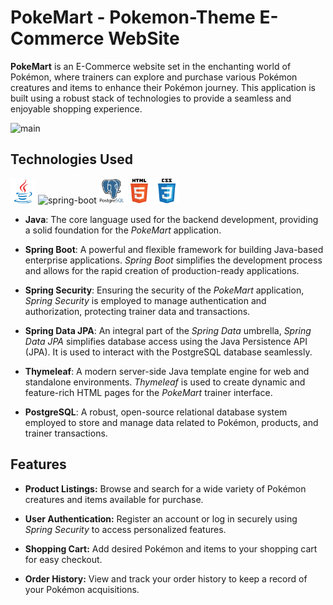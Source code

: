 # PokeMart - Pokemon-Theme E-Commerce WebSite

**PokeMart** is an E-Commerce website set in the enchanting world of Pokémon, where trainers can explore and purchase various Pokémon creatures and items to enhance their Pokémon journey. This application is built using a robust stack of technologies to provide a seamless and enjoyable shopping experience.

![main](https://github.com/efegulcan/PokeMart/assets/155905283/356d4c1f-fc53-4e37-9144-8b106102ae28)


## Technologies Used
<img src="https://raw.githubusercontent.com/devicons/devicon/master/icons/java/java-original.svg" alt="java" width="40" height="40"/> <img src="https://www.vectorlogo.zone/logos/springio/springio-icon.svg" alt="spring-boot" width="40" height="40"/> <img src="https://raw.githubusercontent.com/devicons/devicon/master/icons/postgresql/postgresql-original-wordmark.svg" alt="postgresql" width="40" height="40"/> <img src="https://raw.githubusercontent.com/devicons/devicon/master/icons/html5/html5-original-wordmark.svg" alt="html5" width="40" height="40"/> <img src="https://raw.githubusercontent.com/devicons/devicon/master/icons/css3/css3-original-wordmark.svg" alt="css3" width="40" height="40"/>

- **Java**: The core language used for the backend development, providing a solid foundation for the *PokeMart* application.

- **Spring Boot**: A powerful and flexible framework for building Java-based enterprise applications. *Spring Boot* simplifies the development process and allows for the rapid creation of production-ready applications.

- **Spring Security**: Ensuring the security of the *PokeMart* application, *Spring Security* is employed to manage authentication and authorization, protecting trainer data and transactions.

- **Spring Data JPA**: An integral part of the *Spring Data* umbrella, *Spring Data JPA* simplifies database access using the Java Persistence API (JPA). It is used to interact with the PostgreSQL database seamlessly.

- **Thymeleaf**: A modern server-side Java template engine for web and standalone environments. *Thymeleaf* is used to create dynamic and feature-rich HTML pages for the *PokeMart* trainer interface.

- **PostgreSQL**: A robust, open-source relational database system employed to store and manage data related to Pokémon, products, and trainer transactions.

## Features

- **Product Listings:**
  Browse and search for a wide variety of Pokémon creatures and items available for purchase.

- **User Authentication:**
  Register an account or log in securely using *Spring Security* to access personalized features.

- **Shopping Cart:**
  Add desired Pokémon and items to your shopping cart for easy checkout.

- **Order History:**
  View and track your order history to keep a record of your Pokémon acquisitions.


